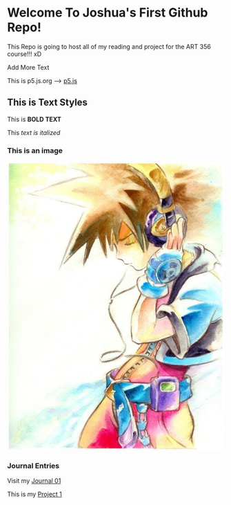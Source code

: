# Welcome To Joshua's First Github Repo!

This Repo is going to host all of my reading and project for the ART 356 course!!! xD

Add More Text

This is p5.js.org --> [p5.js](https://youtu.be/dQw4w9WgXcQ)

## This is Text Styles

This is **BOLD TEXT**

This *text is italized*

### This is an image

![This is Sora wearing headphones](images/sora_with_headphones.jpg)

### Journal Entries
Visit my [Journal 01](journal/8262025_entry.md)

This is my [Project 1](race_bet_randomizer)
